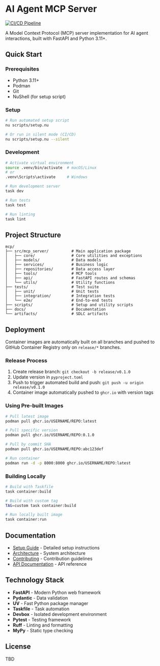 # AI Agent MCP Server

[![CI/CD Pipeline](https://github.com/USERNAME/REPO/actions/workflows/ci.yml/badge.svg)](https://github.com/USERNAME/REPO/actions/workflows/ci.yml)

A Model Context Protocol (MCP) server implementation for AI agent interactions, built with FastAPI and Python 3.11+.

## Quick Start

### Prerequisites

- Python 3.11+
- Podman
- Git
- NuShell (for setup script)

### Setup

```bash
# Run automated setup script
nu scripts/setup.nu

# Or run in silent mode (CI/CD)
nu scripts/setup.nu --silent
```

### Development

```bash
# Activate virtual environment
source .venv/bin/activate  # macOS/Linux
# or
.venv\Scripts\activate     # Windows

# Run development server
task dev

# Run tests
task test

# Run linting
task lint
```

## Project Structure

```
mcp/
├── src/mcp_server/          # Main application package
│   ├── core/                # Core utilities and exceptions
│   ├── models/              # Data models
│   ├── services/            # Business logic
│   ├── repositories/        # Data access layer
│   ├── tools/               # MCP tools
│   ├── api/                 # FastAPI routes and schemas
│   └── utils/               # Utility functions
├── tests/                   # Test suite
│   ├── unit/                # Unit tests
│   ├── integration/         # Integration tests
│   └── e2e/                 # End-to-end tests
├── scripts/                 # Setup and utility scripts
├── docs/                    # Documentation
└── artifacts/               # SDLC artifacts

```

## Deployment

Container images are automatically built on all branches and pushed to GitHub Container Registry only on `release/*` branches.

### Release Process

1. Create release branch: `git checkout -b release/v0.1.0`
2. Update version in `pyproject.toml`
3. Push to trigger automated build and push: `git push -u origin release/v0.1.0`
4. Container image automatically pushed to `ghcr.io` with version tags

### Using Pre-built Images

```bash
# Pull latest image
podman pull ghcr.io/USERNAME/REPO:latest

# Pull specific version
podman pull ghcr.io/USERNAME/REPO:0.1.0

# Pull by commit SHA
podman pull ghcr.io/USERNAME/REPO:abc123def

# Run container
podman run -d -p 8000:8000 ghcr.io/USERNAME/REPO:latest
```

### Building Locally

```bash
# Build with Taskfile
task container:build

# Build with custom tag
TAG=custom task container:build

# Run locally built image
task container:run
```

## Documentation

- [Setup Guide](docs/SETUP.md) - Detailed setup instructions
- [Architecture](docs/ARCHITECTURE.md) - System architecture
- [Contributing](docs/CONTRIBUTING.md) - Contribution guidelines
- [API Documentation](docs/API.md) - API reference

## Technology Stack

- **FastAPI** - Modern Python web framework
- **Pydantic** - Data validation
- **UV** - Fast Python package manager
- **Taskfile** - Task automation
- **Devbox** - Isolated development environment
- **Pytest** - Testing framework
- **Ruff** - Linting and formatting
- **MyPy** - Static type checking

## License

TBD
